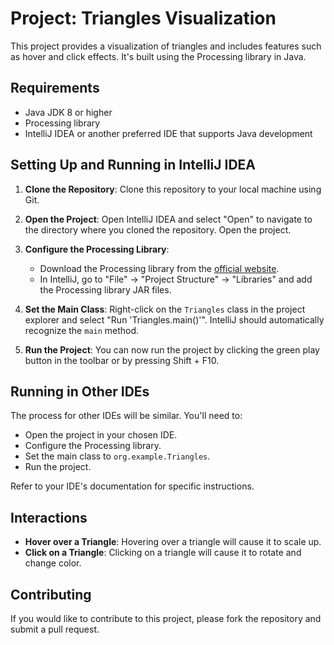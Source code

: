 # Project: Triangles Visualization

This project provides a visualization of triangles and includes features such as hover and click effects. It's built using the Processing library in Java.

## Requirements

- Java JDK 8 or higher
- Processing library
- IntelliJ IDEA or another preferred IDE that supports Java development

## Setting Up and Running in IntelliJ IDEA

1. **Clone the Repository**: Clone this repository to your local machine using Git.

2. **Open the Project**: Open IntelliJ IDEA and select "Open" to navigate to the directory where you cloned the repository. Open the project.

3. **Configure the Processing Library**:
    - Download the Processing library from the [official website](https://processing.org/).
    - In IntelliJ, go to "File" -> "Project Structure" -> "Libraries" and add the Processing library JAR files.

4. **Set the Main Class**: Right-click on the `Triangles` class in the project explorer and select "Run 'Triangles.main()'". IntelliJ should automatically recognize the `main` method.

5. **Run the Project**: You can now run the project by clicking the green play button in the toolbar or by pressing Shift + F10.

## Running in Other IDEs

The process for other IDEs will be similar. You'll need to:
- Open the project in your chosen IDE.
- Configure the Processing library.
- Set the main class to `org.example.Triangles`.
- Run the project.

Refer to your IDE's documentation for specific instructions.

## Interactions

- **Hover over a Triangle**: Hovering over a triangle will cause it to scale up.
- **Click on a Triangle**: Clicking on a triangle will cause it to rotate and change color.

## Contributing

If you would like to contribute to this project, please fork the repository and submit a pull request.


